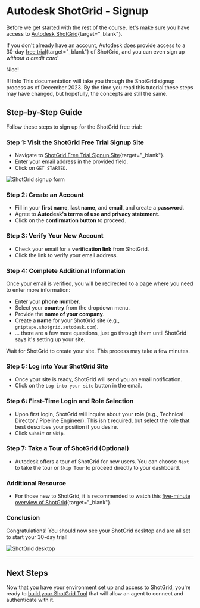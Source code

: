 # Autodesk ShotGrid - Signup

Before we get started with the rest of the course, let's make sure you have access to [Autodesk ShotGrid](https://www.shotgridsoftware.com/){target="_blank"}.

If you don't already have an account, Autodesk does provide access to a 30-day [free trial](https://www.shotgridsoftware.com/trial/){target="_blank"} of ShotGrid, and you can even sign up *without a credit card*.

Nice!

!!! info
    This documentation will take you through the ShotGrid signup process as of December 2023. By the time you read this tutorial these steps may have changed, but hopefully, the concepts are still the same. 

## Step-by-Step Guide

Follow these steps to sign up for the ShotGrid free trial:

### Step 1: Visit the ShotGrid Free Trial Signup Site

- Navigate to [ShotGrid Free Trial Signup Site](https://www.shotgridsoftware.com/trial/){target="_blank"}.
- Enter your email address in the provided field.
- Click on `GET STARTED`.

![ShotGrid signup form](assets/img/shotgrid_signup.png)

### Step 2: Create an Account

- Fill in your **first name**, **last name**, and **email**, and create a **password**.
- Agree to **Autodesk's terms of use and privacy statement**.
- Click on the **confirmation button** to proceed.

### Step 3: Verify Your New Account

- Check your email for a **verification link** from ShotGrid.
- Click the link to verify your email address.

### Step 4: Complete Additional Information

Once your email is verified, you will be redirected to a page where you need to enter more information:

- Enter your **phone number**.
- Select your **country** from the dropdown menu.
- Provide the **name of your company**.
- Create a **name** for your ShotGrid site (e.g., `griptape.shotgrid.autodesk.com`).
- ... there are a few more questions, just go through them until ShotGrid says it's setting up your site.

Wait for ShotGrid to create your site. This process may take a few minutes.

### Step 5: Log into Your ShotGrid Site

- Once your site is ready, ShotGrid will send you an email notification.
- Click on the `Log into your site` button in the email.

### Step 6: First-Time Login and Role Selection

- Upon first login, ShotGrid will inquire about your **role** (e.g., Technical Director / Pipeline Engineer). This isn't required, but select the role that best describes your position if you desire.
- Click `Submit` or `Skip`.

### Step 7: Take a Tour of ShotGrid (Optional)

- Autodesk offers a tour of ShotGrid for new users. You can choose `Next` to take the tour or `Skip Tour` to proceed directly to your dashboard.

### Additional Resource

- For those new to ShotGrid, it is recommended to watch this [five-minute overview of ShotGrid](https://youtu.be/VbuOSjWVz7Q?si=KEs5IHT5wDfUViIN){target="_blank"}.

### Conclusion

Congratulations! You should now see your ShotGrid desktop and are all set to start your 30-day trial! 

![ShotGrid desktop](assets/img/shotgrid_desktop.png)

---
## Next Steps
Now that you have your environment set up and access to ShotGrid, you're ready to [build your ShotGrid Tool](05_shotgrid_tool.md) that will allow an agent to connect and authenticate with it. 
<!-- Now that you have your environment set up and access to ShotGrid, you're ready to get started with Griptape Tools. In the [next section](03_understanding_tools.md), we'll get started by using one of Griptape's built-in tools ([DateTime](https://docs.griptape.ai/stable/griptape-tools/official-tools/date-time/)) and understand how it works. -->